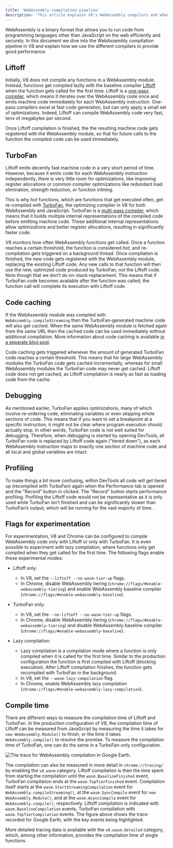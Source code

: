 ```yaml
---
title: 'WebAssembly compilation pipeline'
description: 'This article explains V8’s WebAssembly compilers and when they compile WebAssembly code.'
---
```


WebAssembly is a binary format that allows you to run code from programming languages other than JavaScript on the web efficiently and securely. In this document we dive into the WebAssembly compilation pipeline in V8 and explain how we use the different compilers to provide good performance.

## Liftoff

Initially, V8 does not compile any functions in a WebAssembly module. Instead, functions get compiled lazily with the baseline compiler [Liftoff](/blog/liftoff) when the function gets called for the first time. Liftoff is a [one-pass compiler](https://en.wikipedia.org/wiki/One-pass_compiler), which means it iterates over the WebAssembly code once and emits machine code immediately for each WebAssembly instruction. One-pass compilers excel at fast code generation, but can only apply a small set of optimizations. Indeed, Liftoff can compile WebAssembly code very fast, tens of megabytes per second.

Once Liftoff compilation is finished, the the resulting machine code gets registered with the WebAssembly module, so that for future calls to the function the compiled code can be used immediately.

## TurboFan

Liftoff emits decently fast machine code in a very short period of time. However, because it emits code for each WebAssembly instruction independently, there is very little room for optimizations, like improving register allocations or common compiler optimizations like redundant load elimination, strength reduction, or function inlining.

This is why _hot_ functions, which are functions that get executed often, get re-compiled with [TurboFan](/docs/turbofan), the optimizing compiler in V8 for both WebAssembly and JavaScript. TurboFan is a [multi-pass compiler](https://en.wikipedia.org/wiki/Multi-pass_compiler), which means that it builds multiple internal representations of the compiled code before emitting machine code. These additional internal representations allow optimizations and better register allocations, resulting in significantly faster code.

V8 monitors how often WebAssembly functions get called. Once a function reaches a certain threshold, the function is considered _hot_, and re-compilation gets triggered on a background thread. Once compilation is finished, the new code gets registered with the WebAssembly module, replacing the existing Liftoff code. Any new calls to that function will then use the new, optimized code produced by TurboFan, not the Liftoff code. Note though that we don’t do on-stack-replacement. This means that if TurboFan code becomes available after the function was called, the function call will complete its execution with Liftoff code.

## Code caching

If the WebAssembly module was compiled with `WebAssembly.compileStreaming` then the TurboFan-generated machine code will also get cached. When the same WebAssembly module is fetched again from the same URL then the cached code can be used immediately without additional compilation. More information about code caching is available [in a separate blog post](/blog/wasm-code-caching).

Code caching gets triggered whenever the amount of generated TurboFan code reaches a certain threshold. This means that for large WebAssembly modules the TurboFan code gets cached incrementally, whereas for small WebAssembly modules the TurboFan code may never get cached. Liftoff code does not get cached, as Liftoff compilation is nearly as fast as loading code from the cache.

## Debugging

As mentioned earlier, TurboFan applies optimizations, many of which involve re-ordering code, eliminating variables or even skipping whole sections of code. This means that if you want to set a breakpoint at a specific instruction, it might not be clear where program execution should actually stop. In other words, TurboFan code is not well suited for debugging. Therefore, when debugging is started by opening DevTools, all TurboFan code is replaced by Liftoff code again ("tiered down"), as each WebAssembly instruction maps to exactly one section of machine code and all local and global variables are intact.

## Profiling

To make things a bit more confusing, within DevTools all code will get tiered up (recompiled with TurboFan) again when the Performance tab is opened and the "Record" button in clicked. The "Record" button starts performance profiling. Profiling the Liftoff code would not be representative as it is only used while TurboFan isn’t finished and can be significantly slower than TurboFan’s output, which will be running for the vast majority of time.

## Flags for experimentation

For experimentation, V8 and Chrome can be configured to compile WebAssembly code only with Liftoff or only with TurboFan. It is even possible to experiment with lazy compilation, where functions only get compiled when they get called for the first time. The following flags enable these experimental modes:

- Liftoff only:
    - In V8, set the `--liftoff --no-wasm-tier-up` flags.
    - In Chrome, disable WebAssembly tiering (`chrome://flags/#enable-webassembly-tiering`) and enable WebAssembly baseline compiler (`chrome://flags/#enable-webassembly-baseline`).

- TurboFan only:
    - In V8, set the `--no-liftoff --no-wasm-tier-up` flags.
    - In Chrome, disable WebAssembly tiering (`chrome://flags/#enable-webassembly-tiering`) and disable WebAssembly baseline compiler (`chrome://flags/#enable-webassembly-baseline`).

- Lazy compilation:
    - Lazy compilation is a compilation mode where a function is only compiled when it is called for the first time. Similar to the production configuration the function is first compiled with Liftoff (blocking execution). After Liftoff compilation finishes, the function gets recompiled with TurboFan in the background.
    - In V8, set the `--wasm-lazy-compilation` flag.
    - In Chrome, enable WebAssembly lazy compilation (`chrome://flags/#enable-webassembly-lazy-compilation`).

## Compile time

There are different ways to measure the compilation time of Liftoff and TurboFan. In the production configuration of V8, the compilation time of Liftoff can be measured from JavaScript by measuring the time it takes for `new WebAssembly.Module()` to finish, or the time it takes `WebAssembly.compile()` to resolve the promise. To measure the compilation time of TurboFan, one can do the same in a TurboFan-only configuration.

![The trace for WebAssembly compilation in [Google Earth](https://earth.google.com/web).](/_img/wasm-compilation-pipeline/trace.svg)

The compilation can also be measured in more detail in `chrome://tracing/` by enabling the `v8.wasm` category. Liftoff compilation is then the time spent from starting the compilation until the `wasm.BaselineFinished` event, TurboFan compilation ends at the `wasm.TopTierFinished` event. Compilation itself starts at the `wasm.StartStreamingCompilation` event for `WebAssembly.compileStreaming()`, at the `wasm.SyncCompile` event for `new WebAssembly.Module()`, and at the `wasm.AsyncCompile` event for `WebAssembly.compile()`, respectively. Liftoff compilation is indicated with `wasm.BaselineCompilation` events, TurboFan compilation with `wasm.TopTierCompilation` events. The figure above shows the trace recorded for Google Earth, with the key events being highlighted.

More detailed tracing data is available with the `v8.wasm.detailed` category, which, among other information, provides the compilation time of single functions.
